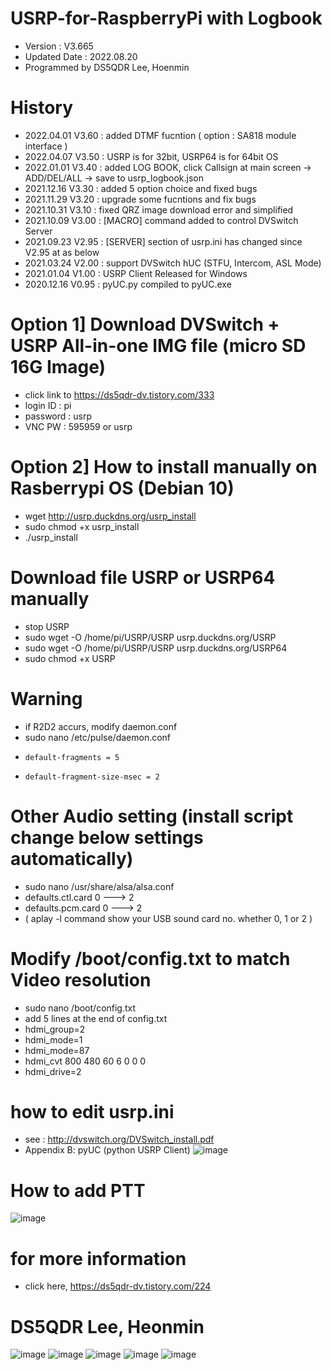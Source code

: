 # USRP-for-RaspberryPi with Logbook
- Version : V3.665
- Updated Date : 2022.08.20
- Programmed by DS5QDR Lee, Hoenmin


# History
- 2022.04.01 V3.60 : added DTMF fucntion ( option : SA818 module interface )
- 2022.04.07 V3.50 : USRP is for 32bit, USRP64 is for 64bit OS
- 2022.01.01 V3.40 : added LOG BOOK, click Callsign at main screen -> ADD/DEL/ALL -> save to usrp_logbook.json
- 2021.12.16 V3.30 : added 5 option choice and fixed bugs
- 2021.11.29 V3.20 : upgrade some fucntions and fix bugs
- 2021.10.31 V3.10 : fixed QRZ image download error and simplified
- 2021.10.09 V3.00 : [MACRO] command added to control DVSwitch Server
- 2021.09.23 V2.95 : [SERVER] section of usrp.ini has changed since V2.95 at as below
- 2021.03.24 V2.00 : support DVSwitch hUC (STFU, Intercom, ASL Mode) 
- 2021.01.04 V1.00 : USRP Client Released for Windows
- 2020.12.16 V0.95 : pyUC.py compiled to pyUC.exe


# Option 1] Download DVSwitch + USRP All-in-one IMG file (micro SD 16G Image)
- click link to https://ds5qdr-dv.tistory.com/333
- login ID : pi   
- password : usrp    
- VNC PW : 595959 or usrp


# Option 2] How to install manually on Rasberrypi OS (Debian 10)
- wget http://usrp.duckdns.org/usrp_install
- sudo chmod +x usrp_install
- ./usrp_install 


# Download file USRP or USRP64 manually
- stop USRP
- sudo wget -O /home/pi/USRP/USRP usrp.duckdns.org/USRP
- sudo wget -O /home/pi/USRP/USRP usrp.duckdns.org/USRP64
- sudo chmod +x USRP


# Warning
- if R2D2 accurs, modify daemon.conf
- sudo nano /etc/pulse/daemon.conf
-     default-fragments = 5
-     default-fragment-size-msec = 2


# Other Audio setting (install script change below settings automatically)
- sudo nano /usr/share/alsa/alsa.conf
- defaults.ctl.card 0 ---> 2
- defaults.pcm.card 0 ---> 2
- ( aplay -l command show your USB sound card no. whether 0, 1 or 2 )


# Modify /boot/config.txt to match Video resolution
- sudo nano /boot/config.txt
- add 5 lines at the end of config.txt
- hdmi_group=2
- hdmi_mode=1
- hdmi_mode=87
- hdmi_cvt 800 480 60 6 0 0 0
- hdmi_drive=2


# how to edit usrp.ini
- see : http://dvswitch.org/DVSwitch_install.pdf
- Appendix B: pyUC (python USRP Client)
![image](https://user-images.githubusercontent.com/64110724/134375327-b36d3c95-b887-4ac5-82a7-c5c620e5acfe.png)

# How to add PTT
![image](https://user-images.githubusercontent.com/64110724/152883240-493c3906-e9c3-4d5e-874d-d906b0391a36.png)

# for more information
- click here, https://ds5qdr-dv.tistory.com/224

# DS5QDR Lee, Heonmin
![image](https://user-images.githubusercontent.com/64110724/139769603-f42fc40e-5d56-472e-b3df-74af970e5c04.png)
![image](https://user-images.githubusercontent.com/64110724/139767788-b128b603-d6a0-4282-9933-1aa0a8bc4c06.png)
![image](https://user-images.githubusercontent.com/64110724/139768191-90c9b12e-06d7-402c-ade0-124f866f540c.png)
![image](https://user-images.githubusercontent.com/64110724/139768448-920d5901-2600-4dba-8311-ebd70a48f25a.png)
![image](https://user-images.githubusercontent.com/64110724/139768977-3315f195-a05b-4229-be9a-9b06479808e8.png)

